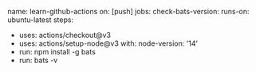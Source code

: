 name: learn-github-actions
on: [push]
jobs:
check-bats-version:
runs-on: ubuntu-latest
steps:
- uses: actions/checkout@v3
- uses: actions/setup-node@v3
with:
node-version: '14'
- run: npm install -g bats
- run: bats -v